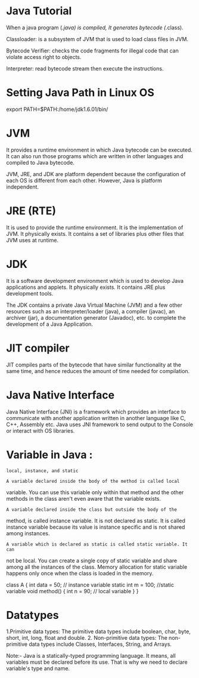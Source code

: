 # Java Tutorial
When a java program (*.java) is compiled, It generates bytecode (*.class).

Classloader: is a subsystem of JVM that is used to load class files in JVM.

Bytecode Verifier: checks the code fragments for illegal code that can violate
		   access right to objects.

Interpreter: read bytecode stream then execute the instructions.

# Setting Java Path in Linux OS
export PATH=$PATH:/home/jdk1.6.01/bin/

# JVM
It provides a runtime environment in which Java bytecode can be executed. It can
also run those programs which are written in other languages and compiled to 
Java bytecode.

JVM, JRE, and JDK are platform dependent because the configuration of each OS is
different from each other. However, Java is platform independent.

# JRE (RTE)
It is used to provide the runtime environment. It is the implementation of JVM.
It physically exists. It contains a set of libraries plus other files that JVM 
uses at runtime.

# JDK
It is a software development environment which is used to develop Java 
applications and applets. It physically exists. It contains JRE plus 
development tools. 

The JDK contains a private Java Virtual Machine (JVM) and a few other resources
such as an interpreter/loader (java), a compiler (javac), an archiver (jar), a 
documentation generator (Javadoc), etc. to complete the development of a Java 
Application.

# JIT compiler
JIT compiles parts of the bytecode that have similar functionality at the same 
time, and hence reduces the amount of time needed for compilation.

# Java Native Interface
Java Native Interface (JNI) is a framework which provides an interface to 
communicate with another application written in another language like C, C++, 
Assembly etc. Java uses JNI framework to send output to the Console or interact
 with OS libraries.

# Variable in Java :
	local, instance, and static

	A variable declared inside the body of the method is called local 
variable. You can use this variable only within that method and the other 
methods in the class aren't even aware that the variable exists. 

	A variable declared inside the class but outside the body of the 
method, is called instance variable. It is not declared as static.
It is called instance variable because its value is instance specific and is 
not shared among instances.

	A variable which is declared as static is called static variable. It can
not be local. You can create a single copy of static variable and share among 
all the instances of the class. Memory allocation for static variable happens 
only once when the class is loaded in the memory. 

class A  {
	int data = 50; // instance variable
	static int m = 100; //static variable
	void method() {
		int n = 90; // local variable
	}
} 


# Datatypes

1.Primitive data types: The primitive data types include boolean, char, byte, 
	short, int, long, float and double.
2. Non-primitive data types: The non-primitive data types include Classes, 
	Interfaces, String, and Arrays.

Note:- Java is a statically-typed programming language. It means, all variables
must be declared before its use. That is why we need to declare variable's type
and name.



